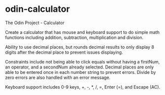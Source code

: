 # odin-calculator
The Odin Project - Calculator

Create a calculator that has mouse and keyboard support to do simple math
functions including addition, subtraction, multiplication and division.

Ability to use decimal places, but rounds decimal results to only display 8
digits after the decimal place to prevent issues displaying.

Constraints include not being able to click equals without having a firstNum, 
an operator, and a secondNum already selected. Decimal places are only able to
be entered once in each number string to prevent errors. Divide by zero errors
are also handled with an error message.

Keyboard support includes 0-9 keys, +, -, *, /, =, Enter (=), and Escape (AC).